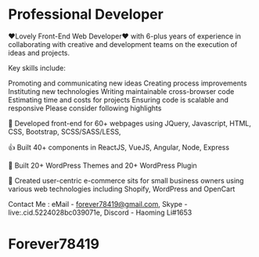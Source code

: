 # Professional Developer

❤Lovely Front-End Web Developer❤ with 6-plus years of experience in collaborating with creative and development teams on the execution of ideas and projects.

Key skills include:

Promoting and communicating new ideas
Creating process improvements
Instituting new technologies
Writing maintainable cross-browser code
Estimating time and costs for projects
Ensuring code is scalable and responsive
Please consider following highlights

🥇 Developed front-end for 60+ webpages using JQuery, Javascript, HTML, CSS, Bootstrap, SCSS/SASS/LESS,

👍 Built 40+ components in ReactJS, VueJS, Angular, Node, Express

🥊 Built 20+ WordPress Themes and 20+ WordPress Plugin

🛒 Created user-centric e-commerce sits for small business owners using various web technologies including Shopify, WordPress and OpenCart

Contact Me :
eMail - forever78419@gmail.com,
Skype - live:.cid.5224028bc039071e,
Discord - Haoming Li#1653
# Forever78419
